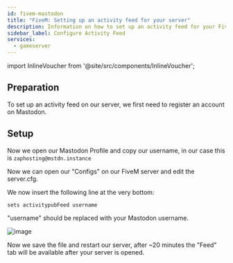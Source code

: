 ```yaml
---
id: fivem-mastodon
title: "FiveM: Setting up an activity feed for your server"
description: Information on how to set up an activity feed for your FiveM server from ZAP-Hosting - ZAP-Hosting.com documentation
sidebar_label: Configure Activity Feed
services:
  - gameserver
---
```


import InlineVoucher from '@site/src/components/InlineVoucher';

<InlineVoucher />

## Preparation

To set up an activity feed on our server, we first need to register an account on Mastodon.

## Setup

Now we open our Mastodon Profile and copy our username, in our case this is `zaphosting@mstdn.instance`

Now we can open our "Configs" on our FiveM server and edit the server.cfg.

We now insert the following line at the very bottom:

```
sets activitypubFeed username
```

"username" should be replaced with your Mastodon username.

![image](https://user-images.githubusercontent.com/13604413/159167537-e15fe091-0a65-4d72-ac06-690c7d64bcae.png)

Now we save the file and restart our server, after ~20 minutes the "Feed" tab will be available after your server is opened.

